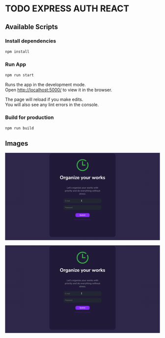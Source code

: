 # TODO EXPRESS AUTH REACT

## Available Scripts

### Install dependencies

```bash
npm install
```

### Run App

```bash
npm run start
```

Runs the app in the development mode.<br />
Open [http://localhost:5000/](http://localhost:5000/) to view it in the browser.

The page will reload if you make edits.<br />
You will also see any lint errors in the console.

### Build for production

```bash
npm run build
```

## Images

![screenshots](./screenshots/1.gif)

<p align="center">
  <img src="./screenshots/1.gif" width="800"/>
</p>
